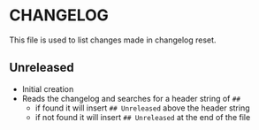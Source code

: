 # CHANGELOG

This file is used to list changes made in changelog reset.

## Unreleased

- Initial creation
- Reads the changelog and searches for a header string of `##`
  - if found it will insert `## Unreleased` above the header string
  - if not found it will insert `## Unreleased` at the end of the file

